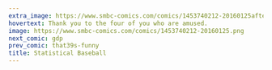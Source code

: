 ```yaml
---
extra_image: https://www.smbc-comics.com/comics/1453740212-20160125after.png
hovertext: Thank you to the four of you who are amused.
image: https://www.smbc-comics.com/comics/1453740212-20160125.png
next_comic: gdp
prev_comic: that39s-funny
title: Statistical Baseball
---
```


